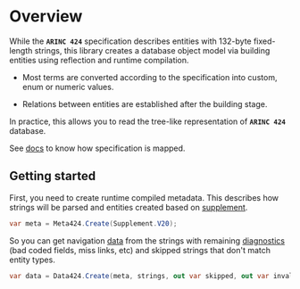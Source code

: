 # Overview

While the **`ARINC 424`** specification describes entities with 132-byte fixed-length strings, this library creates
a database object model via building entities using reflection and runtime compilation.

- Most terms are converted according to the specification into custom, enum or numeric values.

- Relations between entities are established after the building stage.

In practice, this allows you to read the tree-like representation of **`ARINC 424`** database.

See [docs](https://malstraem.github.io/arinc424.net) to know how specification is mapped.

## Getting started

First, you need to create runtime compiled metadata. This describes how strings will be parsed and entities created based on [supplement](https://malstraem.github.io/arinc424.net/api/Arinc424.Supplement.html).

```csharp
var meta = Meta424.Create(Supplement.V20);
```

So you can get navigation [data](https://malstraem.github.io/arinc424.net/api/Arinc424.Data424.html) from the strings with
remaining [diagnostics](https://malstraem.github.io/arinc424.net/api/Arinc424.Diagnostic.html) (bad coded fields, miss links, etc)
and skipped strings that don't match entity types.

```csharp
var data = Data424.Create(meta, strings, out var skipped, out var invalid);
```
